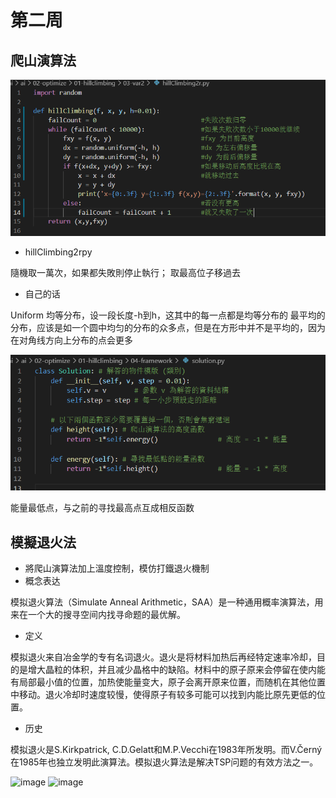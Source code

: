 # 第二周

## 爬山演算法

![image](https://github.com/lzc2021/ai109b/blob/main/image/%E5%9B%BE%E7%89%875.png)
* hillClimbing2rpy

隨機取一萬次，如果都失敗則停止執行；
取最高位子移過去

* 自己的话

Uniform 均等分布，设一段长度-h到h，这其中的每一点都是均等分布的
最平均的分布，应该是如一个圆中均匀的分布的众多点，但是在方形中并不是平均的，因为在对角线方向上分布的点会更多

![image](https://github.com/lzc2021/ai109b/blob/main/image/图片6.png)

能量最低点，与之前的寻找最高点互成相反函数

## 模擬退火法

* 將爬山演算法加上溫度控制，模仿打鐵退火機制
* 概念表达

模拟退火算法（Simulate Anneal Arithmetic，SAA）是一种通用概率演算法，用来在一个大的搜寻空间内找寻命题的最优解。

* 定义

模拟退火来自冶金学的专有名词退火。退火是将材料加热后再经特定速率冷却，目的是增大晶粒的体积，并且减少晶格中的缺陷。材料中的原子原来会停留在使内能有局部最小值的位置，加热使能量变大，原子会离开原来位置，而随机在其他位置中移动。退火冷却时速度较慢，使得原子有较多可能可以找到内能比原先更低的位置。

* 历史

模拟退火是S.Kirkpatrick, C.D.Gelatt和M.P.Vecchi在1983年所发明。而V.Čern&yacute;在1985年也独立发明此演算法。模拟退火算法是解决TSP问题的有效方法之一。

![image]()
![image]()
